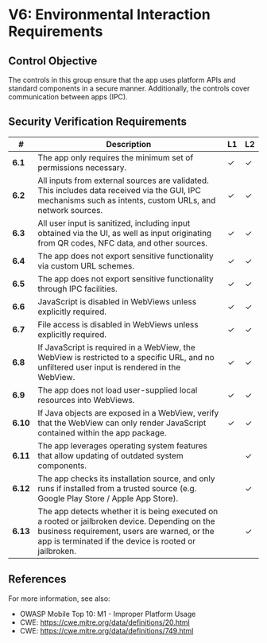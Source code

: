 # V6: Environmental Interaction Requirements

## Control Objective

The controls in this group ensure that the app uses platform APIs and standard components in a secure manner. Additionally, the controls cover communication between apps (IPC).

## Security Verification Requirements

| # | Description | L1 | L2 |
| --- | --- | --- | --- |
| **6.1** | The app only requires the minimum set of permissions necessary. | ✓ | ✓ |
| **6.2** | All inputs from external sources are validated. This includes data received via the GUI, IPC mechanisms such as intents, custom URLs, and network sources.| ✓ | ✓ |
| **6.3** | All user input is sanitized, including input obtained via the UI, as well as input originating from QR codes, NFC data, and other sources. | ✓ | ✓ |
| **6.4** | The app does not export sensitive functionality via custom URL schemes. | ✓ | ✓ |
| **6.5** | The app does not export sensitive functionality through IPC facilities. | ✓ | ✓ |
| **6.6** | JavaScript is disabled in WebViews unless explicitly required. | ✓ | ✓ |
| **6.7** | File access is disabled in WebViews unless explicitly required. | ✓ | ✓ |
| **6.8** | If JavaScript is required in a WebView, the WebView is restricted to a specific URL, and no unfiltered user input is rendered in the WebView. | ✓ | ✓ |
| **6.9** | The app does not load user-supplied local resources into WebViews. | ✓ | ✓ |
| **6.10** | If Java objects are exposed in a WebView, verify that the WebView can only render JavaScript contained within the app package. | ✓ | ✓ |
| **6.11** | The app leverages operating system features that allow updating of outdated system components. |   | ✓ |
| **6.12** | The app checks its installation source, and only runs if installed from a trusted source (e.g. Google Play Store / Apple App Store). |  | ✓ |
| **6.13** | The app detects whether it is being executed on a rooted or jailbroken device. Depending on the business requirement, users are warned, or the app is terminated if the device is rooted or jailbroken. |  | ✓ |

## References

For more information, see also:

- OWASP Mobile Top 10: M1 - Improper Platform Usage
- CWE: https://cwe.mitre.org/data/definitions/20.html
- CWE: https://cwe.mitre.org/data/definitions/749.html
